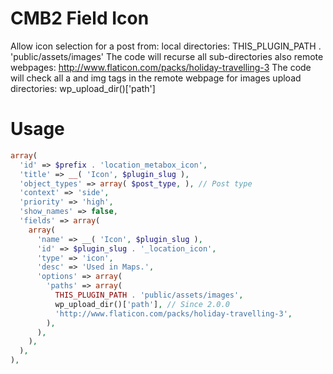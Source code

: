 # CMB2 Field Icon
Allow icon selection for a post from:
local directories:  THIS_PLUGIN_PATH . 'public/assets/images'
  The code will recurse all sub-directories also
remote webpages:    http://www.flaticon.com/packs/holiday-travelling-3
  The code will check all a and img tags in the remote webpage for images
upload directories: wp_upload_dir()['path']


# Usage
```php
array(
  'id' => $prefix . 'location_metabox_icon',
  'title' => __( 'Icon', $plugin_slug ),
  'object_types' => array( $post_type, ), // Post type
  'context' => 'side',
  'priority' => 'high',
  'show_names' => false,
  'fields' => array(        
    array(
      'name' => __( 'Icon', $plugin_slug ),
      'id' => $plugin_slug . '_location_icon',
      'type' => 'icon',
      'desc' => 'Used in Maps.',
      'options' => array(
        'paths' => array( 
          THIS_PLUGIN_PATH . 'public/assets/images',
          wp_upload_dir()['path'], // Since 2.0.0
          'http://www.flaticon.com/packs/holiday-travelling-3',
        ),
      ),
    ),
  ),      
),
```